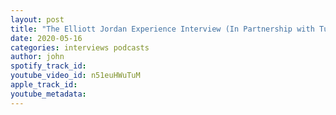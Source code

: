 ```yaml
---
layout: post
title: "The Elliott Jordan Experience Interview (In Partnership with Turnbuckle TV)"
date: 2020-05-16
categories: interviews podcasts
author: john
spotify_track_id: 
youtube_video_id: n51euHWuTuM
apple_track_id: 
youtube_metadata: 
---
```


